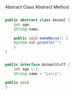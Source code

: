 Abstract Class
Abstract Method

```java

public abstract class Animal {
	int age;
	String name;
	
	public void makeNoise() {
	System.out.println("")
	}
}


public interface AnimalStuff {
	int age = 1;
	String name = "Larry";

public void 
}



```
